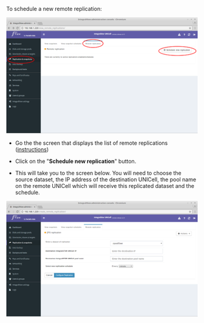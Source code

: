 
To schedule a new remote replication:

![Scheduling a new remote replication](../img/schedule_remote_replication1.png)

- Go the the screen that displays the list of remote replications ([instructions](view_remote_replications.md))

- Click on the "**Schedule new replication**" button.

- This will take you to the screen below. You will need to choose the source dataset, the IP address of the destination UNICell, the pool name on the remote UNICell which will receive this replicated dataset and the schedule.

![Scheduling a new remote replication](../img/schedule_remote_replication2.png)
